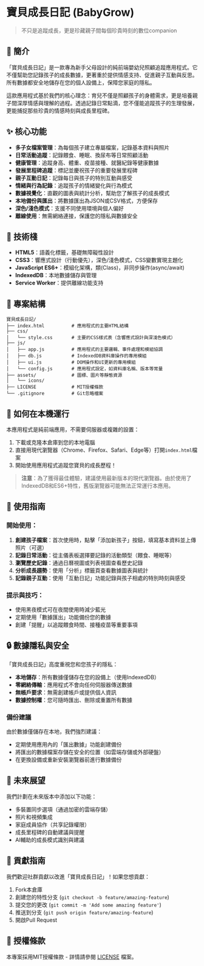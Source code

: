 # 寶貝成長日記 (BabyGrow)

> 不只是追蹤成長，更是珍藏親子間每個珍貴時刻的數位companion

## 📝 簡介

「寶貝成長日記」是一款專為新手父母設計的純前端嬰幼兒照顧追蹤應用程式。它不僅幫助您記錄孩子的成長數據，更著重於提供情感支持、促進親子互動與反思。所有數據都安全地儲存在您的個人設備上，保障您家庭的隱私。

這款應用程式基於我們的核心理念：育兒不僅是照顧孩子的身體需求，更是培養親子間深厚情感與理解的過程。透過記錄日常點滴，您不僅能追蹤孩子的生理發展，更能捕捉那些珍貴的情感時刻與成長里程碑。

## ✨ 核心功能

- **多子女檔案管理**：為每個孩子建立專屬檔案，記錄基本資料與照片
- **日常活動追蹤**：記錄餵食、睡眠、換尿布等日常照顧活動
- **健康管理**：追蹤身高、體重、疫苗接種、就醫紀錄等健康數據
- **發展里程碑追蹤**：標記並慶祝孩子的重要發展里程碑
- **親子互動日記**：記錄每日與孩子的特別互動與感受
- **情緒與行為記錄**：追蹤孩子的情緒變化與行為模式
- **數據視覺化**：直觀的圖表與統計分析，幫助您了解孩子的成長模式
- **本地備份與匯出**：將數據匯出為JSON或CSV格式，方便保存
- **深色/淺色模式**：支援不同使用環境與個人偏好
- **離線使用**：無需網絡連接，保護您的隱私與數據安全

## 🔧 技術棧

- **HTML5**：語義化標籤，基礎無障礙性設計
- **CSS3**：響應式設計（行動優先），深色/淺色模式，CSS變數實現主題化
- **JavaScript ES6+**：模組化架構，類(Class)，非同步操作(async/await)
- **IndexedDB**：本地數據儲存與管理
- **Service Worker**：提供離線功能支持

## 📁 專案結構

```
寶貝成長日記/
├── index.html          # 應用程式的主要HTML結構
├── css/
│   └── style.css       # 主要的CSS樣式表（含響應式設計與深淺色模式）
├── js/
│   ├── app.js          # 應用程式的主要邏輯、事件處理和模組協調
│   ├── db.js           # IndexedDB資料庫操作的專用模組
│   ├── ui.js           # DOM操作和UI更新的專用模組
│   └── config.js       # 應用程式設定，如資料庫名稱、版本等常量
├── assets/             # 圖標、圖片等靜態資源
│   └── icons/
├── LICENSE             # MIT授權條款
└── .gitignore          # Git忽略檔案
```

## 🚀 如何在本機運行

本應用程式是純前端應用，不需要伺服器或複雜的設置：

1. 下載或克隆本倉庫到您的本地電腦
2. 直接用現代瀏覽器（Chrome、Firefox、Safari、Edge等）打開`index.html`檔案
3. 開始使用應用程式追蹤您寶貝的成長歷程！

> **注意**：為了獲得最佳體驗，建議使用最新版本的現代瀏覽器。由於使用了IndexedDB和ES6+特性，舊版瀏覽器可能無法正常運行本應用。

## 📘 使用指南

### 開始使用：

1. **創建孩子檔案**：首次使用時，點擊「添加新孩子」按鈕，填寫基本資料並上傳照片（可選）
2. **記錄日常活動**：從主儀表板選擇要記錄的活動類型（餵食、睡眠等）
3. **瀏覽歷史記錄**：通過日曆視圖或列表視圖查看歷史記錄
4. **分析成長趨勢**：使用「分析」標籤頁查看數據圖表與統計
5. **記錄親子互動**：使用「互動日記」功能記錄與孩子相處的特別時刻與感受

### 提示與技巧：

- 使用黑夜模式可在夜間使用時減少藍光
- 定期使用「數據匯出」功能備份您的數據
- 創建「提醒」以追蹤餵食時間、接種疫苗等重要事項

## 🔒 數據隱私與安全

「寶貝成長日記」高度重視您和您孩子的隱私：

- **本地儲存**：所有數據僅儲存在您的設備上（使用IndexedDB）
- **零網絡傳輸**：應用程式不會向任何伺服器傳送數據
- **無帳戶要求**：無需創建帳戶或提供個人資訊
- **數據控制權**：您可隨時匯出、刪除或重置所有數據

### 備份建議

由於數據僅儲存在本地，我們強烈建議：

- 定期使用應用內的「匯出數據」功能創建備份
- 將匯出的數據檔案存儲在安全的位置（如雲端存儲或外部硬盤）
- 在更換設備或重新安裝瀏覽器前進行數據備份

## 🔮 未來展望

我們計劃在未來版本中添加以下功能：

- 多裝置同步選項（通過加密的雲端存儲）
- 照片和視頻集成
- 家庭成員協作（共享記錄權限）
- 成長里程碑的自動建議與提醒
- AI輔助的成長模式識別與建議

## 🤝 貢獻指南

我們歡迎社群貢獻以改進「寶貝成長日記」！如果您想貢獻：

1. Fork本倉庫
2. 創建您的特性分支 (`git checkout -b feature/amazing-feature`)
3. 提交您的更改 (`git commit -m 'Add some amazing feature'`)
4. 推送到分支 (`git push origin feature/amazing-feature`)
5. 開啟Pull Request

## 📄 授權條款

本專案採用MIT授權條款 - 詳情請參閱 [LICENSE](LICENSE) 檔案。